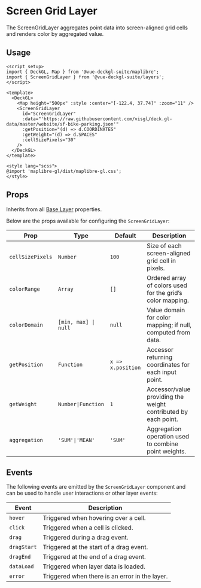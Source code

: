 <script setup>
import { DeckGL, Map } from '@vue-deckgl-suite/maplibre';
import { ScreenGridLayer } from '@vue-deckgl-suite/layers';
import 'maplibre-gl/dist/maplibre-gl.css';
</script>

# Screen Grid Layer

The ScreenGridLayer aggregates point data into screen-aligned grid cells and renders color by aggregated value.

<ClientOnly>
<DeckGL>
  <Map
    height="400px"
    :style="`https://basemaps.cartocdn.com/gl/dark-matter-gl-style/style.json`"
    :center="[-122.4, 37.74]"
    :zoom="11"
    :max-zoom="20"
    :pitch="30"
    :bearing="0"
  />
  <ScreenGridLayer
    id="ScreenGridLayer"
    :data="'https://raw.githubusercontent.com/visgl/deck.gl-data/master/website/sf-bike-parking.json'"
    :getPosition="(d) => d.COORDINATES"
    :getWeight="(d) => d.SPACES"
    :cellSizePixels="30"
  />
</DeckGL>
</ClientOnly>

## Usage

```vue
<script setup>
import { DeckGL, Map } from '@vue-deckgl-suite/maplibre';
import { ScreenGridLayer } from '@vue-deckgl-suite/layers';
</script>

<template>
  <DeckGL>
    <Map height="500px" :style :center="[-122.4, 37.74]" :zoom="11" />
    <ScreenGridLayer
      id="ScreenGridLayer"
      :data="'https://raw.githubusercontent.com/visgl/deck.gl-data/master/website/sf-bike-parking.json'"
      :getPosition="(d) => d.COORDINATES"
      :getWeight="(d) => d.SPACES"
      :cellSizePixels="30"
    />
  </DeckGL>
</template>

<style lang="scss">
@import 'maplibre-gl/dist/maplibre-gl.css';
</style>
```

## Props

Inherits from all [Base Layer](https://deck.gl/docs/api-reference/core/layer#properties) properties.

Below are the props available for configuring the `ScreenGridLayer`:

| Prop             | Type                 | Default   | Description                                                        |
|------------------|----------------------|-----------|--------------------------------------------------------------------|
| `cellSizePixels` | `Number`             | `100`     | Size of each screen-aligned grid cell in pixels.                   |
| `colorRange`     | `Array`              | `[]`      | Ordered array of colors used for the grid’s color mapping.         |
| `colorDomain`    | `[min, max] \| null` | `null`    | Value domain for color mapping; if null, computed from data.       |
| `getPosition`    | `Function`           | `x => x.position` | Accessor returning coordinates for each input point.        |
| `getWeight`      | `Number\|Function`    | `1`       | Accessor/value providing the weight contributed by each point.     |
| `aggregation`    | `'SUM'\|'MEAN'`       | `'SUM'`   | Aggregation operation used to combine point weights.               |

## Events

The following events are emitted by the `ScreenGridLayer` component and can be used to handle user interactions or other layer events:

| Event       | Description                                   |
|-------------|-----------------------------------------------|
| `hover`     | Triggered when hovering over a cell.           |
| `click`     | Triggered when a cell is clicked.              |
| `drag`      | Triggered during a drag event.                 |
| `dragStart` | Triggered at the start of a drag event.        |
| `dragEnd`   | Triggered at the end of a drag event.          |
| `dataLoad`  | Triggered when layer data is loaded.           |
| `error`     | Triggered when there is an error in the layer. |
